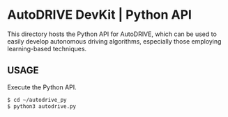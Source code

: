 # AutoDRIVE DevKit | Python API

This directory hosts the Python API for AutoDRIVE, which can be used to easily develop autonomous driving algorithms, especially those employing learning-based techniques.

## USAGE

Execute the Python API.
```bash
$ cd ~/autodrive_py
$ python3 autodrive.py
```
